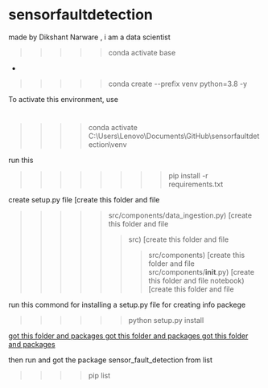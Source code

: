 # sensorfaultdetection
 
made by Dikshant Narware , i am a data scientist
>>>>> conda activate base
-
>>>>> conda create --prefix venv python=3.8 -y 

To activate this environment, use
#
#     
>>>> conda activate C:\Users\Lenovo\Documents\GitHub\sensorfaultdetection\venv

 run this      
  >>>>>>>>  pip install -r requirements.txt

 create setup.py file
[create this folder and file
>>>>> src/components/data_ingestion.py) [create this folder and file
>>>>>> src) [create this folder and file
>>>>>>> src/components) [create this folder and file
>>>>>>> src/components/__init__.py) [create this folder and file
>>>>>>> notebook) [create this folder and file



run this commond for installing a setup.py file for creating info packege
>>>>>>python setup.py install

[got this folder and packages 
](dist) [got this folder and packages 
](sensor_fault_detection.egg-info) [got this folder and packages 
](build)

then run and got the package sensor_fault_detection from list
>>>> pip list

